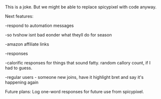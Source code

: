 This is a joke. But we might be able to replace spicypixel with code anyway.

Next features: 

-respond to automation messages

-so tvshow isnt bad eonder what theyll do for season

-amazon affiliate links

-responses

-calorific responses for things that sound fatty. random callory count, if I had to guess.

-regular users - someone new joins, have it highlight bret and say it's happening again


Future plans:
Log one-word responses for future use from spicypixel.
